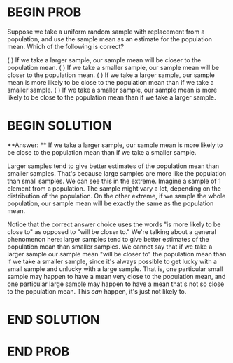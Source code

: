 # BEGIN PROB

Suppose we take a uniform random sample with replacement from a population, and use the sample mean as an estimate for the population mean. Which of the following is correct?

( ) If we take a larger sample, our sample mean will be closer to the population mean.
( ) If we take a smaller sample, our sample mean will be closer to the population mean.
( ) If we take a larger sample, our sample mean is more likely to be close to the population mean than if we take a smaller sample.
( ) If we take a smaller sample, our sample mean is more likely to be close to the population mean than if we take a larger sample.

# BEGIN SOLUTION

**Answer: ** If we take a larger sample, our sample mean is more likely to be close to the population mean than if we take a smaller sample.

Larger samples tend to give better estimates of the population mean than smaller samples. That's because large samples are more like the population than small samples. We can see this in the extreme. Imagine a sample of 1 element from a population. The sample might vary a lot, depending on the distribution of the population. On the other extreme, if we sample the whole population, our sample mean will be exactly the same as the population mean.

Notice that the correct answer choice uses the words "is more likely to be close to" as opposed to "will be closer to." We're talking about a general phenomenon here: larger samples tend to give better estimates of the population mean than smaller samples. We cannot say that if we take a larger sample our sample mean "will be closer to" the population mean than if we take a smaller sample, since it's always possible to get lucky with a small sample and unlucky with a large sample. That is, one particular small sample may happen to have a mean very close to the population mean, and one particular large sample may happen to have a mean that's not so close to the population mean. This *can* happen, it's just not likely to.

# END SOLUTION

# END PROB